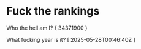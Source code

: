 # Fuck the rankings

Who the hell am I?
{ 34371900 }

What fucking year is it?
[ 2025-05-28T00:46:40Z ]
